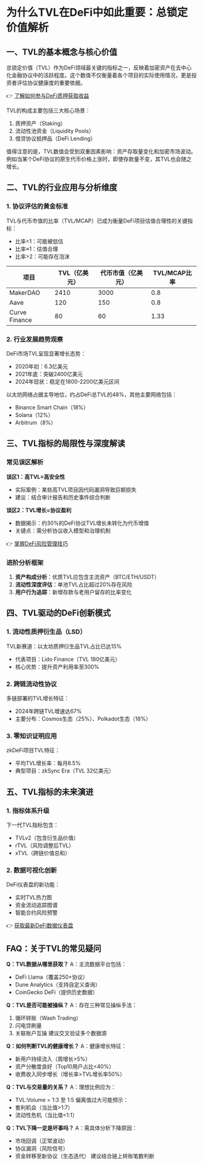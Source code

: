 # 为什么TVL在DeFi中如此重要：总锁定价值解析

## 一、TVL的基本概念与核心价值
总锁定价值（TVL）作为DeFi领域最关键的指标之一，反映着加密资产在去中心化金融协议中的活跃程度。这个数值不仅衡量着各个项目的实际使用情况，更是投资者评估协议健康度的重要依据。

👉 [了解如何参与DeFi质押获取收益](https://bit.ly/okx_welcome)

TVL的构成主要包括三大核心场景：
1. 质押资产（Staking）
2. 流动性池资金（Liquidity Pools）
3. 借贷协议抵押品（DeFi Lending）

值得注意的是，TVL数值会受到双重因素影响：资产存取量变化和加密市场波动。例如当某个DeFi协议的原生代币价格上涨时，即使存款量不变，其TVL也会随之增长。

## 二、TVL的行业应用与分析维度

### 1. 协议评估的黄金标准
TVL与代币市值的比率（TVL/MCAP）已成为衡量DeFi项目估值合理性的关键指标：
- 比率<1：可能被低估
- 比率≈1：估值合理
- 比率>2：可能存在泡沫

| 项目        | TVL（亿美元） | 代币市值（亿美元） | TVL/MCAP比率 |
|-------------|---------------|---------------------|--------------|
| MakerDAO    | 2410          | 3000                | 0.8          |
| Aave        | 120           | 150                 | 0.8          |
| Curve Finance | 80           | 60                  | 1.33         |

### 2. 行业发展趋势观察
DeFi市场TVL呈现显著增长态势：
- 2020年初：6.3亿美元
- 2021年底：突破2400亿美元
- 2024年现状：稳定在1800-2200亿美元区间

以太坊网络占据主导地位，约占DeFi总TVL的48%，其他主要网络包括：
- Binance Smart Chain（18%）
- Solana（12%）
- Arbitrum（8%）

## 三、TVL指标的局限性与深度解读

### 常见误区解析
**误区1：高TVL=高安全性**
- 实际案例：某些高TVL项目因代码漏洞导致巨额损失
- 建议：结合审计报告和历史事件综合判断

**误区2：TVL增长=协议盈利**
- 数据揭示：约30%的DeFi协议TVL增长未转化为代币增值
- 关键点：需分析协议收入模型和治理机制

👉 [掌握DeFi风险管理技巧](https://bit.ly/okx_welcome)

### 进阶分析框架
1. **资产构成分析**：优质TVL应包含主流资产（BTC/ETH/USDT）
2. **流动性深度评估**：单池TVL占比超过20%存在风险
3. **用户行为追踪**：新增存款与老用户留存的比率变化

## 四、TVL驱动的DeFi创新模式

### 1. 流动性质押衍生品（LSD）
TVL新赛道：以太坊质押衍生品TVL占比已达15%
- 代表项目：Lido Finance（TVL 180亿美元）
- 核心优势：提升资产利用率至300%

### 2. 跨链流动性协议
多链部署的TVL增长特征：
- 2024年跨链TVL增速达67%
- 主要分布：Cosmos生态（25%）、Polkadot生态（18%）

### 3. 零知识证明应用
zkDeFi项目TVL特征：
- 平均TVL增长率：每月8.5%
- 典型项目：zkSync Era（TVL 32亿美元）

## 五、TVL指标的未来演进

### 1. 指标体系升级
下一代TVL指标包含：
- TVLv2（包含衍生品价值）
- rTVL（风险调整后TVL）
- xTVL（跨链价值总和）

### 2. 数据可视化创新
DeFi仪表盘的新功能：
- 实时TVL热力图
- 资金流动追踪图谱
- 智能合约风险预警

👉 [获取最新DeFi数据仪表盘](https://bit.ly/okx_welcome)

## FAQ：关于TVL的常见疑问

**Q：TVL数据从哪里获取？**
A：主流数据平台包括：
- DeFi Llama（覆盖250+协议）
- Dune Analytics（支持自定义查询）
- CoinGecko DeFi（提供历史数据）

**Q：TVL是否可能被操纵？**
A：存在三种常见操纵手法：
1. 循环转账（Wash Trading）
2. 闪电贷刷量
3. 关联账户互操
建议交叉验证多个数据源

**Q：如何判断TVL的健康增长？**
A：健康增长特征：
- 新用户持续流入（周增长>5%）
- 资产分散度良好（Top10用户占比<40%）
- 收费收入同步增长（增长率>TVL增长率50%）

**Q：TVL与交易量的关系？**
A：理想比例应为：
- TVL:Volume = 1:3 至 1:5
偏离值过大可能预示：
- 套利机会（当比值>1:7）
- 流动性危机（当比值<1:1）

**Q：TVL下降一定是坏事吗？**
A：需具体分析下降原因：
- 市场回调（正常波动）
- 协议漏洞（风险信号）
- 资金转移至新协议（生态迭代）
建议结合链上转账笔数判断